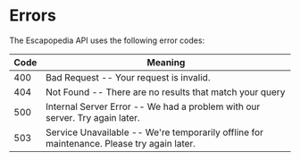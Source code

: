 # Errors

The Escapopedia API uses the following error codes:


Code | Meaning
---------- | -------
400 | Bad Request -- Your request is invalid.
404 | Not Found -- There are no results that match your query
500 | Internal Server Error -- We had a problem with our server. Try again later.
503 | Service Unavailable -- We're temporarily offline for maintenance. Please try again later.
